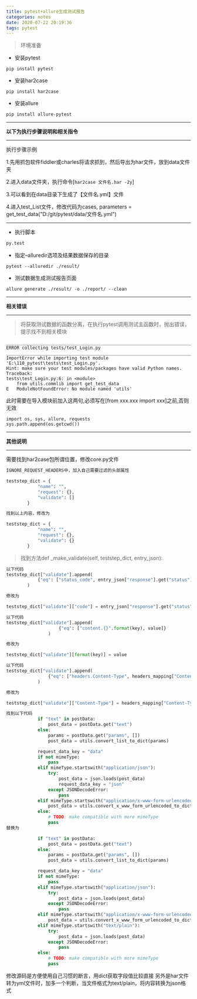```yaml
---
title: pytest+allure生成测试报告
categories: notes
date: 2020-07-22 20:19:36
tags: pytest
---
```


>环境准备

- 安装pytest
```
pip install pytest
```
- 安装har2case
```
pip install har2case
```
- 安装allure
```
pip install allure-pytest
```
<!-- more -->

---

**以下为执行步骤说明和相关指令**

---

执行步骤示例

1.先用抓包软件fiddler或charles将请求抓到，然后导出为har文件，放到data文件夹

2.进入data文件夹，执行命令[``` har2case 文件名.har -2y ```]

3.可以看到在data目录下生成了【文件名.yml】文件

4.进入test_List文件，修改代码为cases, parameters = get_test_data("D:/git/pytest/data/文件名.yml")

---

- 执行脚本
```python
py.test
```
- 指定–alluredir选项及结果数据保存的目录
```
pytest --alluredir ./result/
```
- 测试数据生成测试报告页面
```
allure generate ./result/ -o ./report/ --clean
```

---

**相关错误**

---

>将获取测试数据的函数分离，在执行pytest调用测试主函数时，抛出错误，提示找不到相关模块
```
__________________________________________________________________________________________________ ERROR collecting tests/test_Login.py __________________________________________________________________________________________________
ImportError while importing test module 'E:\110_pytest\tests\test_Login.py'.
Hint: make sure your test modules/packages have valid Python names.
Traceback:
tests\test_Login.py:6: in <module>
    from utils.commlib import get_test_data
E   ModuleNotFoundError: No module named 'utils'
```

此时需要在导入模块前加入这两句,必须写在[from xxx.xxx import xxx]之前,否则无效
```
import os, sys, allure, requests
sys.path.append(os.getcwd())
```

---

**其他说明**

---


需要找到har2case包所谓位置，修改core.py文件
```python
IGNORE_REQUEST_HEADERS中，加入自己需要过滤的头部属性
```

```python
teststep_dict = {
            "name": "",
            "request": {},
            "validate": []
        }

找到以上内容，修改为

teststep_dict = {
            "name": "",
            "request": {},
            "validate": {}
        }
```
>找到方法def _make_validate(self, teststep_dict, entry_json):

```python
以下代码
teststep_dict["validate"].append(
            {"eq": ["status_code", entry_json["response"].get("status")]}
        )

修改为

teststep_dict["validate"]["code"] = entry_json["response"].get("status")
```

```python
以下代码
teststep_dict["validate"].append(
                    {"eq": ["content.{}".format(key), value]}
                )

修改为

teststep_dict["validate"][format(key)] = value

```

```python
以下代码
teststep_dict["validate"].append(
                {"eq": ["headers.Content-Type", headers_mapping["Content-Type"]]}
            )

修改为

teststep_dict["validate"]["Content-Type"] = headers_mapping["Content-Type"]

```

```python
找到以下代码
            if "text" in postData:
                post_data = postData.get("text")
            else:
                params = postData.get("params", [])
                post_data = utils.convert_list_to_dict(params)

            request_data_key = "data"
            if not mimeType:
                pass
            elif mimeType.startswith("application/json"):
                try:
                    post_data = json.loads(post_data)
                    request_data_key = "json"
                except JSONDecodeError:
                    pass
            elif mimeType.startswith("application/x-www-form-urlencoded"):
                post_data = utils.convert_x_www_form_urlencoded_to_dict(post_data)
            else:
                # TODO: make compatible with more mimeType
                pass
替换为

            if "text" in postData:
                post_data = postData.get("text")
            else:
                params = postData.get("params", [])
                post_data = utils.convert_list_to_dict(params)

            request_data_key = "data"
            if not mimeType:
                pass
            elif mimeType.startswith("application/json"):
                try:
                    post_data = json.loads(post_data)
                except JSONDecodeError:
                    pass
            elif mimeType.startswith("application/x-www-form-urlencoded"):
                post_data = utils.convert_x_www_form_urlencoded_to_dict(post_data)
            elif mimeType.startswith("text/plain"):
                try:
                    post_data = json.loads(post_data)
                except JSONDecodeError:
                    pass
            else:
                # TODO: make compatible with more mimeType
                pass
```

修改源码是方便使用自己习惯的断言，用dict获取字段值比较直接
另外是har文件转为yml文件时，加多一个判断，当文件格式为text/plain，将内容转换为json格式


